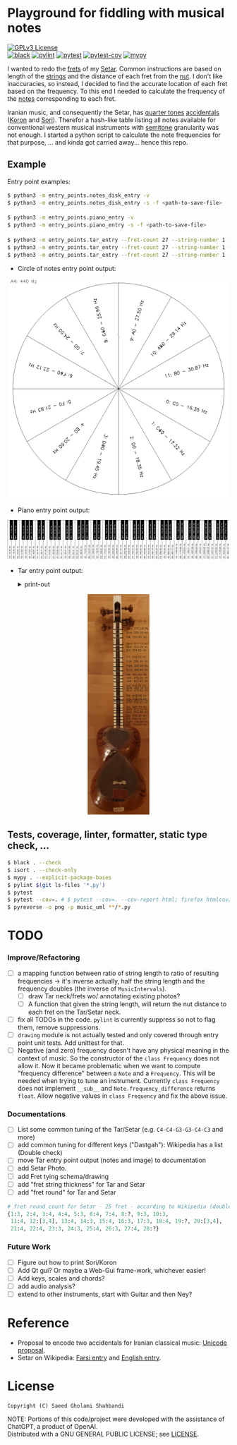# Playground for fiddling with musical notes

[![GPLv3 License](https://img.shields.io/badge/license-GPLv3-blue.svg)](https://github.com/saeedghsh/music/blob/master/LICENSE)  
[![black](https://github.com/saeedghsh/music/actions/workflows/formatting.yml/badge.svg?branch=master)](https://github.com/saeedghsh/music/actions/workflows/formatting.yml)
[![pylint](https://github.com/saeedghsh/music/actions/workflows/pylint.yml/badge.svg?branch=master)](https://github.com/saeedghsh/music/actions/workflows/pylint.yml)
[![pytest](https://github.com/saeedghsh/music/actions/workflows/pytest.yml/badge.svg?branch=master)](https://github.com/saeedghsh/music/actions/workflows/pytest.yml)
[![pytest-cov](https://github.com/saeedghsh/music/actions/workflows/pytest-cov.yml/badge.svg?branch=master)](https://github.com/saeedghsh/music/actions/workflows/pytest-cov.yml)
[![mypy](https://github.com/saeedghsh/music/actions/workflows/type-check.yml/badge.svg?branch=master)](https://github.com/saeedghsh/music/actions/workflows/type-check.yml)

I wanted to redo the [frets](https://en.wikipedia.org/wiki/Fret) of my [Setar](https://en.wikipedia.org/wiki/Setar).
Common instructions are based on length of the [strings](https://en.wikipedia.org/wiki/String_(music)) and the distance of each fret from the [nut](https://en.wikipedia.org/wiki/Nut_(string_instrument)).
I don't like inaccuracies, so instead, I decided to find the accurate location of each fret based on the frequency.
To this end I needed to calculate the frequency of the [notes](https://en.wikipedia.org/wiki/Musical_note) corresponding to each fret.  

Iranian music, and consequently the Setar, has [quarter tones](https://en.wikipedia.org/wiki/Quarter_tone) [accidentals](https://en.wikipedia.org/wiki/Accidental_(music)) ([Koron](https://en.wikipedia.org/wiki/Koron_(music)) and [Sori](https://en.wikipedia.org/wiki/Sori_(music))).
Therefor a hash-like table listing all notes available for conventional western musical instruments with [semitone](https://en.wikipedia.org/wiki/Semitone) granularity was not enough.
I started a python script to calculate the note frequencies for that purpose, ... and kinda got carried away... hence this repo.

## Example
Entry point examples:
```bash
$ python3 -m entry_points.notes_disk_entry -v
$ python3 -m entry_points.notes_disk_entry -s -f <path-to-save-file>

$ python3 -m entry_points.piano_entry -v
$ python3 -m entry_points.piano_entry -s -f <path-to-save-file>

$ python3 -m entry_points.tar_entry --fret-count 27 --string-number 1 -p
$ python3 -m entry_points.tar_entry --fret-count 27 --string-number 1 -v
$ python3 -m entry_points.tar_entry --fret-count 27 --string-number 1 -s -f <path-to-save-file>
```

* Circle of notes entry point output:
<p align="center">
    <img src="https://github.com/saeedghsh/music/blob/master/images/notes_disk_semitone.png" width="500">
</p>

* Piano entry point output:
<p align="center">
    <img src="https://github.com/saeedghsh/music/blob/master/images/pinao_keys_frequencies.png">
</p>

* Tar entry point output:
    <details>
        <summary> print-out</summary>

        ```bash
        0	C4:	261.6255653005986 Hz
        1	C#4:	277.1826309768721 Hz
        2	Dk4:	285.30470202322215 Hz
        3	D4:	293.6647679174076 Hz
        4	Eb4:	311.1269837220809 Hz
        5	Ek4:	320.24370022528126 Hz
        6	E4:	329.6275569128699 Hz
        7	F4:	349.2282314330039 Hz
        8	Fs4:	359.46139971304194 Hz
        9	F#4:	369.9944227116344 Hz
        10	Gk4:	380.83608684270297 Hz
        11	G4:	391.99543598174927 Hz
        12	Ab4:	415.3046975799451 Hz
        13	Ak4:	427.4740541075866 Hz
        14	A4:	440.0 Hz
        15	Bb4:	466.1637615180899 Hz
        16	Bk4:	479.82340237271336 Hz
        17	B4:	493.8833012561241 Hz
        18	C5:	523.2511306011972 Hz
        19	C#5:	554.3652619537442 Hz
        20	Dk5:	570.6094040464443 Hz
        21	D5:	587.3295358348151 Hz
        22	Eb5:	622.2539674441618 Hz
        23	Ek5:	640.4874004505624 Hz
        24	E5:	659.2551138257398 Hz
        25	F5:	698.4564628660078 Hz
        26	F#5:	739.9888454232688 Hz
        27	G5:	783.9908719634985 Hz
        ```

    </details>

<p align="center">
    <img src="https://github.com/saeedghsh/music/blob/master/images/tar_small_1290x362_string1_annotated.png" height="500">
</p>

## Tests, coverage, linter, formatter, static type check, ...
```bash
$ black . --check
$ isort . --check-only
$ mypy . --explicit-package-bases
$ pylint $(git ls-files '*.py')
$ pytest
$ pytest --cov=. # $ pytest --cov=. --cov-report html; firefox htmlcov/index.html
$ pyreverse -o png -p music_uml **/*.py
```

# TODO

### Improve/Refactoring
* [ ] a mapping function between ratio of string length to ratio of resulting frequencies
      -> it's inverse actually, half the string length and the frequency doubles (the inverse of `MusicIntervals`).
    - [ ] draw Tar neck/frets wo/ annotating existing photos?
    - [ ] A function that given the string length, will return the nut distance to each fret on the Tar/Setar neck.
* [ ] fix all TODOs in the code. `pylint` is currently suppress so not to flag them, remove suppressions.
* [ ] `drawing` module is not actually tested and only covered through entry point unit tests. Add unittest for that.
* [ ] Negative (and zero) frequency doesn't have any physical meaning in the context of music.
      So the constructor of the `class Frequency` does not allow it.
      Now it became problematic when we want to compute "frequency difference" between a `Note` and a `Frequency`.
      This will be needed when trying to tune an instrument.
      Currently `class Frequency` does not implement `__sub__` and `Note.frequency_difference` returns `float`.
      Allow negative values in `class Frequency` and fix the above issue.

### Documentations
* [ ] List some common tuning of the Tar/Setar (e.g. `C4-C4-G3-G3-C4-C3` and more)
* [ ] add common tuning for different keys ("Dastgah"): Wikipedia has a list (Double check)
* [ ] move Tar entry point output (notes and image) to documentation
* [ ] add Setar Photo.
* [ ] add Fret tying schema/drawing
* [ ] add "fret string thickness" for Tar and Setar
* [ ] add "fret round" for Tar and Setar
```python
# fret round count for Setar - 25 fret - according to Wikipedia (double check)
{1:3, 2:4, 3:4, 4:4, 5:3, 6:4, 7:4, 8:?, 9:3, 10:3,
 11:4, 12:[3,4], 13:4, 14:3, 15:4, 16:3, 17:3, 18:4, 19:?, 20:[3,4],
 21:4, 22:4, 23:3, 24:3, 25:4, 26:3, 27:4, 28:?}
```

### Future Work
* [ ] Figure out how to print Sori/Koron
* [ ] Add Qt gui? Or maybe a Web-Gui frame-work, whichever easier!
* [ ] Add keys, scales and chords?
* [ ] add audio analysis?
* [ ] extend to other instruments, start with Guitar and then Ney?

# Reference
* Proposal to encode two accidentals for Iranian classical music: [Unicode proposal](https://www.unicode.org/L2/L2020/20159-iran-music-symbols.pdf).
* Setar on Wikipedia: [Farsi entry]((https://fa.wikipedia.org/wiki/%D8%B3%D9%87%E2%80%8C%D8%AA%D8%A7%D8%B1)) and [English entry](https://en.wikipedia.org/wiki/Setar).

# License
```
Copyright (C) Saeed Gholami Shahbandi
```
 
NOTE: Portions of this code/project were developed with the assistance of ChatGPT, a product of OpenAI.  
Distributed with a GNU GENERAL PUBLIC LICENSE; see [LICENSE](https://github.com/saeedghsh/music/blob/master/LICENSE).

